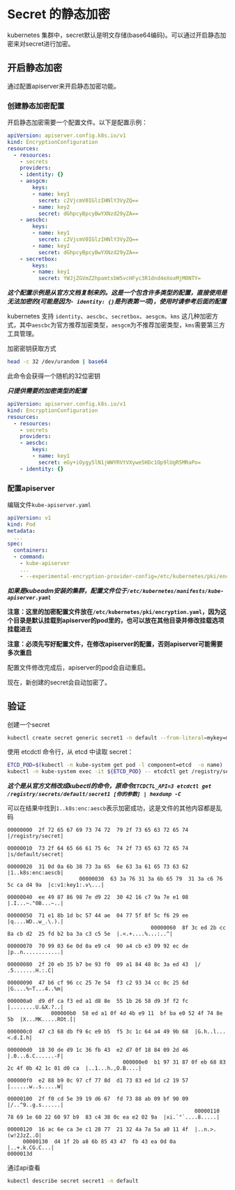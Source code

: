 # Secret 的静态加密

kubernetes 集群中，secret默认是明文存储(base64编码)。可以通过开启静态加密来对secret进行加密。

## 开启静态加密

通过配置apiserver来开启静态加密功能。

### 创建静态加密配置

开启静态加密需要一个配置文件。以下是配置示例：

```yaml
apiVersion: apiserver.config.k8s.io/v1
kind: EncryptionConfiguration
resources:
  - resources:
    - secrets
    providers:
    - identity: {}
    - aesgcm:
        keys:
        - name: key1
          secret: c2VjcmV0IGlzIHNlY3VyZQ==
        - name: key2
          secret: dGhpcyBpcyBwYXNzd29yZA==
    - aescbc:
        keys:
        - name: key1
          secret: c2VjcmV0IGlzIHNlY3VyZQ==
        - name: key2
          secret: dGhpcyBpcyBwYXNzd29yZA==
    - secretbox:
        keys:
        - name: key1
          secret: YWJjZGVmZ2hpamtsbW5vcHFyc3R1dnd4eXoxMjM0NTY=
```

***这个配置示例是从官方文档复制来的。这是一个包含许多类型的配置，直接使用是无法加密的(可能是因为`- identity: {}`是列表第一项)，使用时请参考后面的配置***

kubernetes 支持 `identity`、`aescbc`、`secretbox`、`aesgcm`、`kms` 这几种加密方式，其中`aescbc`为官方推荐加密类型，`aesgcm`为不推荐加密类型，`kms`需要第三方工具管理。

加密密钥获取方式

```bash
head -c 32 /dev/urandom | base64
```
此命令会获得一个随机的32位密钥

***只提供需要的加密类型的配置***

```yaml
apiVersion: apiserver.config.k8s.io/v1
kind: EncryptionConfiguration
resources:
  - resources:
    - secrets
    providers:
    - aescbc:
        keys:
        - name: key1
          secret: eGy+iOygy5lN1jWWYRVtVXywe5HDc1Op9lUgR5MRaPo=
    - identity: {}
```

### 配置apiserver

编辑文件`kube-apiserver.yaml`

```yaml
apiVersion: v1
kind: Pod
metadata:
  ...
spec:
  containers:
  - command:
    - kube-apiserver
    ...
    - --experimental-encryption-provider-config=/etc/kubernetes/pki/encryption.yaml
```

***如果是kubeadm安装的集群，配置文件位于`/etc/kubernetes/manifests/kube-apiserver.yaml`***

**注意：这里的加密配置文件放在`/etc/kubernetes/pki/encryption.yaml`，因为这个目录是默认挂载到apiserver的pod里的，也可以放在其他目录并修改挂载选项挂载进去**

**注意：必须先写好配置文件，在修改apiserver的配置，否则apiserver可能需要多次重启**

配置文件修改完成后，apiserver的pod会自动重启。

现在，新创建的secret会自动加密了。

## 验证

创建一个secret

```bash
kubectl create secret generic secret1 -n default --from-literal=mykey=mydata
```

使用 etcdctl 命令行，从 etcd 中读取 secret：

```bash
ETCD_POD=$(kubectl -n kube-system get pod -l component=etcd  -o name)
kubectl -n kube-system exec -it ${ETCD_POD} -- etcdctl get /registry/secrets/default/secret1 --endpoints=localhost:2379 --cert=/etc/kubernetes/pki/etcd/peer.crt --key=/etc/kubernetes/pki/etcd/peer.key --cacert=/etc/kubernetes/pki/etcd/ca.crt |hexdump -C
```
***这个是从官方文档改成kubectl的命令，原命令`ETCDCTL_API=3 etcdctl get /registry/secrets/default/secret1 [你的参数] | hexdump -C`***

可以在结果中找到`1..k8s:enc:aescb`表示加密成功，这是文件的其他内容都是乱码

```text
00000000  2f 72 65 67 69 73 74 72  79 2f 73 65 63 72 65 74  |/registry/secret|
                                                                              00000010  73 2f 64 65 66 61 75 6c  74 2f 73 65 63 72 65 74  |s/default/secret|
                                                                                                                                                            00000020  31 0d 0a 6b 38 73 3a 65  6e 63 3a 61 65 73 63 62  |1..k8s:enc:aescb|
                       00000030  63 3a 76 31 3a 6b 65 79  31 3a c6 76 5c ca d4 9a  |c:v1:key1:.v\...|
                                                                                                     00000040  ee 49 87 86 98 7e d9 22  30 42 16 c7 9a 7e e1 08  |.I...~."0B...~..|
                                                                                                                                                                                   00000050  71 e1 8b 1d bc 57 44 ae  04 77 5f 8f 5c f6 29 ee  |q....WD..w_.\.).|
                                              00000060  8f 3c ed 2b cc 8a cb d2  25 fd b2 ba 3a c3 c5 5e  |.<.+....%...:..^|
                                                                                                                            00000070  70 99 03 6e 0d 0a e9 c4  90 a4 cb e3 09 92 ec de  |p..n............|
                                                                                                                                                                                                          00000080  2f 20 eb 35 b7 be 93 f0  09 a1 84 48 8c 3a ed 43  |/ .5.......H.:.C|
                                                                     00000090  47 b6 cf 96 cc 25 7e 54  f3 c2 93 34 cc 0c 25 6d  |G....%~T...4..%m|
                                                                                                                                                   000000a0  d9 df ca f3 ed a1 d8 8e  55 1b 26 58 d9 3f f2 fc  |........U.&X.?..|
              000000b0  58 ed a1 0f 4d 4b e9 11  bf ba e0 52 4f 74 8e 5b  |X...MK.....ROt.[|
                                                                                            000000c0  47 c3 68 db f9 6c e9 b5  f5 3c 1c 64 a4 49 9b 68  |G.h..l...<.d.I.h|
                                                                                                                                                                          000000d0  18 30 de d9 1c 36 fb 43  e2 d7 0f 18 84 09 2d 46  |.0...6.C......-F|
                                     000000e0  b1 97 31 87 0f eb 68 83  2c 4f 0b 42 1c 01 d0 ca  |..1...h.,O.B....|
                                                                                                                   000000f0  e2 88 b9 0c 97 cf 77 8d  d1 73 83 ed 1d c2 19 57  |......w..s.....W|
                                                                                                                                                                                                 00000100  2f f0 cd 5e 39 19 d6 67  fd 73 88 ab 09 bf 90 09  |/..^9..g.s......|
                                                            00000110  78 69 1e 60 22 60 97 b9  83 c4 38 0c ea e2 02 9a  |xi.`"`....8.....|
                                                                                                                                          00000120  16 ac 6e ca 3e c1 28 77  21 32 4a 7a 5a a0 11 4f  |..n.>.(w!2JzZ..O|
     00000130  d4 1f 2b a8 6b 85 43 47  fb 43 ea 0d 0a           |..+.k.CG.C...|
0000013d
```

通过api查看

```bash
kubectl describe secret secret1 -n default
```